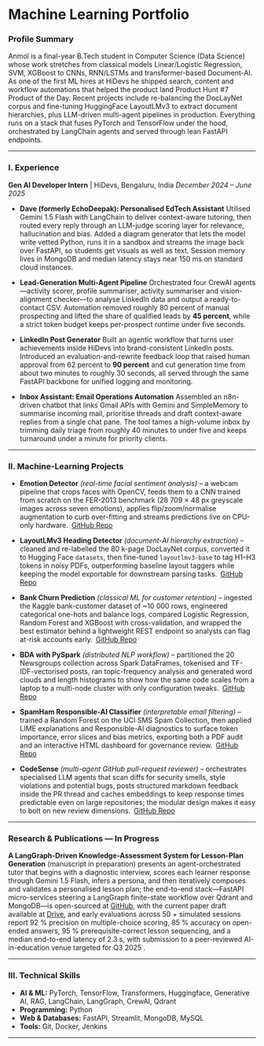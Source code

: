 # Machine Learning Portfolio

### **Profile Summary**
Anmol is a final-year B.Tech student in Computer Science (Data Science) whose work stretches from classical models Linear/Logistic Regression, SVM, XGBoost to CNNs, RNN/LSTMs and transformer-based Document-AI. As one of the first ML hires at HiDevs he shipped search, content and workflow automations that helped the product land Product Hunt #7 Product of the Day. Recent projects include re-balancing the DocLayNet corpus and fine-tuning HuggingFace LayoutLMv3 to extract document hierarchies, plus LLM-driven multi-agent pipelines in production. Everything runs on a stack that fuses PyTorch and TensorFlow under the hood, orchestrated by LangChain agents and served through lean FastAPI endpoints. 

-----


### **I. Experience**

**Gen AI Developer Intern** | HiDevs, Bengaluru, India
*December 2024 – June 2025*

* **Dave (formerly EchoDeepak): Personalised EdTech Assistant**
  Utilised Gemini 1.5 Flash with LangChain to deliver context-aware tutoring, then routed every reply through an LLM-judge scoring layer for relevance, hallucination and bias. Added a diagram generator that lets the model write vetted Python, runs it in a sandbox and streams the image back over FastAPI, so students get visuals as well as text. Session memory lives in MongoDB and median latency stays near 150 ms on standard cloud instances.

* **Lead-Generation Multi-Agent Pipeline**
  Orchestrated four CrewAI agents—activity scorer, profile summariser, activity summariser and vision-alignment checker—to analyse LinkedIn data and output a ready-to-contact CSV. Automation removed roughly 80 percent of manual prospecting and lifted the share of qualified leads by **45 percent**, while a strict token budget keeps per-prospect runtime under five seconds.

* **LinkedIn Post Generator**
  Built an agentic workflow that turns user achievements inside HiDevs into brand-consistent LinkedIn posts. Introduced an evaluation-and-rewrite feedback loop that raised human approval from 62 percent to **90 percent** and cut generation time from about two minutes to roughly 30 seconds, all served through the same FastAPI backbone for unified logging and monitoring.

* **Inbox Assistant: Email Operations Automation**
  Assembled an n8n-driven chatbot that links Gmail APIs with Gemini and SimpleMemory to summarise incoming mail, prioritise threads and draft context-aware replies from a single chat pane. The tool tames a high-volume inbox by trimming daily triage from roughly 40 minutes to under five and keeps turnaround under a minute for priority clients.

-----

### **II. Machine-Learning Projects**

* **Emotion Detector** *(real-time facial sentiment analysis)* – a webcam pipeline that crops faces with OpenCV, feeds them to a CNN trained from scratch on the FER-2013 benchmark (28 709 × 48 px greyscale images across seven emotions), applies flip/zoom/normalise augmentation to curb over-fitting and streams predictions live on CPU-only hardware. [GitHub Repo](https://github.com/Med-Time/Emotion-Detector)

* **LayoutLMv3 Heading Detector** *(document-AI hierarchy extraction)* – cleaned and re-labelled the 80 k-page DocLayNet corpus, converted it to Hugging Face `datasets`, then fine-tuned `layoutlmv3-base` to tag H1–H3 tokens in noisy PDFs, outperforming baseline layout taggers while keeping the model exportable for downstream parsing tasks. [GitHub Repo](https://github.com/anmol52490/Finetune-Layoutlmv3-base)

* **Bank Churn Prediction** *(classical ML for customer retention)* – ingested the Kaggle bank-customer dataset of \~10 000 rows, engineered categorical one-hots and balance logs, compared Logistic Regression, Random Forest and XGBoost with cross-validation, and wrapped the best estimator behind a lightweight REST endpoint so analysts can flag at-risk accounts early. [GitHub Repo](https://github.com/anmol52490/Bank_Churn_Prediction)

* **BDA with PySpark** *(distributed NLP workflow)* – partitioned the 20 Newsgroups collection across Spark DataFrames, tokenised and TF-IDF-vectorised posts, ran topic-frequency analysis and generated word clouds and length histograms to show how the same code scales from a laptop to a multi-node cluster with only configuration tweaks. [GitHub Repo](https://github.com/Med-Time/BDA-with-PySpark)

* **SpamHam Responsible-AI Classifier** *(interpretable email filtering)* – trained a Random Forest on the UCI SMS Spam Collection, then applied LIME explanations and Responsible-AI diagnostics to surface token importance, error slices and bias metrics, exporting both a PDF audit and an interactive HTML dashboard for governance review. [GitHub Repo](https://github.com/Med-Time/SpamHam-Classifier-ResponsibleAI)

* **CodeSense** *(multi-agent GitHub pull-request reviewer)* – orchestrates specialised LLM agents that scan diffs for security smells, style violations and potential bugs, posts structured markdown feedback inside the PR thread and caches embeddings to keep response times predictable even on large repositories; the modular design makes it easy to bolt on new review dimensions. [GitHub Repo](https://github.com/Med-Time/CodeSense)


-----


### Research & Publications — In Progress
**A LangGraph-Driven Knowledge-Assessment System for Lesson-Plan Generation** (manuscript in preparation) presents an agent-orchestrated tutor that begins with a diagnostic interview, scores each learner response through Gemini 1.5 Flash, infers a persona, and then iteratively composes and validates a personalised lesson plan; the end-to-end stack—FastAPI micro-services steering a LangGraph finite-state workflow over Qdrant and MongoDB—is open-sourced at [GitHub](https://github.com/Med-Time/Viveka), with the current paper draft available at [Drive](https://drive.google.com/drive/folders/1pn8arEtyn8ZvX-vbeM5i7VhQlePiAb_K?usp=sharing), and early evaluations across 50 + simulated sessions report 92 % precision on multiple-choice scoring, 85 % accuracy on open-ended answers, 95 % prerequisite-correct lesson sequencing, and a median end-to-end latency of 2.3 s, with submission to a peer-reviewed AI-in-education venue targeted for Q3 2025 .



-----


### **III. Technical Skills**

  * **AI & ML:** PyTorch, TensorFlow, Transformers, Huggingface, Generative AI, RAG, LangChain, LangGraph,  CrewAI, Qdrant
  * **Programming:** Python
  * **Web & Databases:** FastAPI, Streamlit, MongoDB, MySQL
  * **Tools:** Git, Docker, Jenkins

-----
